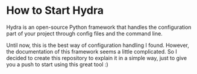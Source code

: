 # How to Start Hydra

Hydra is an open-source Python framework that handles the configuration part of your project through config files and the command line.

Until now, this is the best way of configuration handling I found. However, the documentation of this framework seems a little complicated. So I decided to create this repository to explain it in a simple way, just to give you a push to start using this great tool :)